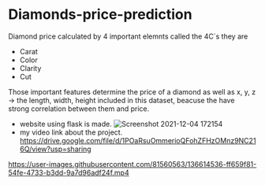 # Diamonds-price-prediction
Diamond price calculated by 4 important elemnts called the 4C\`s they are
- Carat
- Color
- Clarity
- Cut

Those important features determine the price of a diamond as well as x, y, z -> the length, width, height included in this dataset,
beacuse the have strong correlation between them and price.

* website using flask is made.
![Screenshot 2021-12-04 172154](https://user-images.githubusercontent.com/81560563/144714957-8f03aed9-5bc5-44c4-a0d5-8a7956178271.jpg)
* my video link about the project.
https://drive.google.com/file/d/1POaRsuOmmerioQFohZFHzOMnz9NC216Q/view?usp=sharing

https://user-images.githubusercontent.com/81560563/136614536-ff659f81-54fe-4733-b3dd-9a7d96adf24f.mp4

